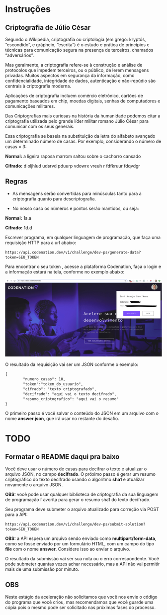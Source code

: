 # Instruções

## Criptografia de Júlio César

Segundo o Wikipedia, criptografia ou criptologia (em grego: kryptós, “escondido”, e gráphein, “escrita”)
é o estudo e prática de princípios e técnicas para comunicação segura na presença de terceiros,
chamados “adversários”.

Mas geralmente, a criptografia refere-se à construção e análise de protocolos que impedem
terceiros, ou o público, de lerem mensagens privadas. Muitos aspectos em segurança da informação,
como confidencialidade, integridade de dados, autenticação e não-repúdio são centrais à criptografia moderna.

Aplicações de criptografia incluem comércio eletrônico, cartões de pagamento baseados em chip,
moedas digitais, senhas de computadores e comunicações militares.

Das Criptografias mais curiosas na história da humanidade podemos citar a criptografia
utilizada pelo grande líder militar romano Júlio César para comunicar com os seus generais.

Essa criptografia se baseia na substituição da letra do alfabeto avançado um determinado número de casas.
Por exemplo, considerando o número de casas = 3:

**Normal:** a ligeira raposa marrom saltou sobre o cachorro cansado

**Cifrado:** d oljhlud udsrvd pduurp vdowrx vreuh r fdfkruur fdqvdgr

## Regras

- As mensagens serão convertidas para minúsculas tanto para a criptografia quanto para descriptografia.

- No nosso caso os números e pontos serão mantidos, ou seja:

**Normal:** 1a.a

**Cifrado:** 1d.d

Escrever programa, em qualquer linguagem de programação, que faça uma requisição HTTP
para a url abaixo:

```
https://api.codenation.dev/v1/challenge/dev-ps/generate-data?token=SEU_TOKEN
```

Para encontrar o seu token , acesse a plataforma Codenation, faça o login e a informação
estará na tela, conforme no exemplo abaixo:

![Preview-Screens](https://github.com/dnprocks/codenation-challenge/blob/master/assets/token.png)

O resultado da requisição vai ser um JSON conforme o exemplo:

```
{
		"numero_casas": 10,
		"token":"token_do_usuario",
		"cifrado": "texto criptografado",
		"decifrado": "aqui vai o texto decifrado",
		"resumo_criptografico": "aqui vai o resumo"
}
```

O primeiro passo é você salvar o conteúdo do JSON em um arquivo com o nome **answer.json**,
que irá usar no restante do desafio.

# TODO

## Formatar o README daqui pra baixo

Você deve usar o número de casas para decifrar o texto e atualizar o arquivo JSON,
no campo **decifrado**. O próximo passo é gerar um resumo criptográfico do texto decifrado
usando o algoritmo **sha1** e atualizar novamente o arquivo JSON.

**OBS:**
você pode usar qualquer biblioteca de criptografia da sua linguagem de programação f
avorita para gerar o resumo sha1 do texto decifrado.

Seu programa deve submeter o arquivo atualizado para correção via POST para a API:

```
https://api.codenation.dev/v1/challenge/dev-ps/submit-solution?token=SEU_TOKEN
```

**OBS:**
a API espera um arquivo sendo enviado como **multipart/form-data**, como se fosse
enviado por um formulário HTML, com um campo do tipo **file** com o nome **answer**.
Considere isso ao enviar o arquivo.

O resultado da submissão vai ser sua nota ou o erro correspondente. Você pode submeter
quantas vezes achar necessário, mas a API não vai permitir mais de uma submissão por minuto.

## OBS

Neste estágio da aceleração não solicitamos que você nos envie o código do programa que
você criou, mas recomendamos que você guarde uma cópia pois o mesmo pode ser solicitado
nas próximas fases do processo.
